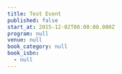 ```yaml
---
title: Test Event
published: false
start_at: 2015-12-02T00:00:00.000Z
program: null
venue: null
book_category: null
book_isbn:
  - null
---
```

